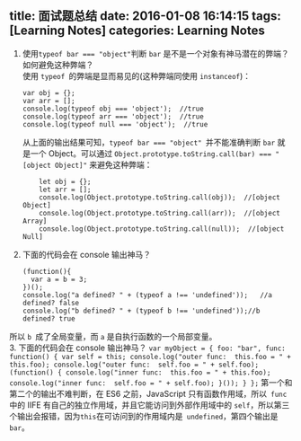 title: 面试题总结
date: 2016-01-08 16:14:15
tags: [Learning Notes]
categories: Learning Notes 
---
1. 使用` typeof bar === "object" `判断 `bar` 是不是一个对象有神马潜在的弊端？如何避免这种弊端？    
	使用 `typeof `的弊端是显而易见的(这种弊端同使用 `instanceof`)：    
	```
	var obj = {};
	var arr = [];
	console.log(typeof obj === 'object');  //true
	console.log(typeof arr === 'object');  //true
	console.log(typeof null === 'object');  //true
	```
	从上面的输出结果可知，`typeof bar === "object" `并不能准确判断 `bar` 就是一个 Object。可以通过 `Object.prototype.toString.call(bar) === "[object Object]"` 来避免这种弊端：    
	```
		let obj = {};
		let arr = [];	
		console.log(Object.prototype.toString.call(obj));  //[object Object]
		console.log(Object.prototype.toString.call(arr));  //[object Array]
		console.log(Object.prototype.toString.call(null));  //[object Null]
	```
2. 下面的代码会在 console 输出神马？
	```
	(function(){
	  var a = b = 3;
	})();	
	console.log("a defined? " + (typeof a !== 'undefined'));   //a defined? false
	console.log("b defined? " + (typeof b !== 'undefined'));//b defined? true
	```
所以 `b `成了全局变量，而 `a` 是自执行函数的一个局部变量。    
3. 下面的代码会在 console 输出神马？
	```
	var myObject = {
		foo: "bar",
		func: function() {
		    var self = this;
		    console.log("outer func:  this.foo = " + this.foo);
		    console.log("outer func:  self.foo = " + self.foo);
		    (function() {
		        console.log("inner func:  this.foo = " + this.foo);
		        console.log("inner func:  self.foo = " + self.foo);
		    }());
		}
	};
	```
第一个和第二个的输出不难判断，在 ES6 之前，JavaScript 只有函数作用域，所以` func` 中的 IIFE 有自己的独立作用域，并且它能访问到外部作用域中的 `self`，所以第三个输出会报错，因为` this `在可访问到的作用域内是` undefined`，第四个输出是` bar`。    